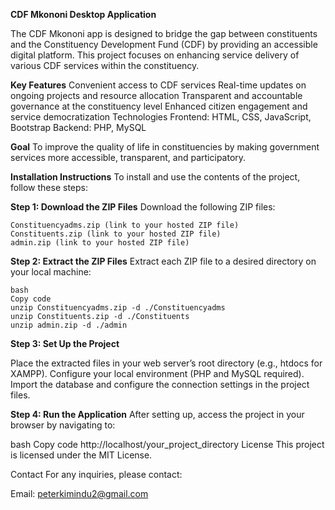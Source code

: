 **CDF Mkononi Desktop Application**

  The CDF Mkononi app is designed to bridge the gap between constituents and the Constituency Development Fund (CDF) by providing an accessible digital platform. This project focuses on       enhancing service delivery of various CDF services within the constituency.

**Key Features**
Convenient access to CDF services
Real-time updates on ongoing projects and resource allocation
Transparent and accountable governance at the constituency level
Enhanced citizen engagement and service democratization
Technologies
Frontend: HTML, CSS, JavaScript, Bootstrap
Backend: PHP, MySQL

**Goal**
	To improve the quality of life in constituencies by making government services more accessible, transparent, and participatory.

**Installation Instructions**
		To install and use the contents of the project, follow these steps:


**Step 1: Download the ZIP Files**
	Download the following ZIP files:
	
	Constituencyadms.zip (link to your hosted ZIP file)
	Constituents.zip (link to your hosted ZIP file)
	admin.zip (link to your hosted ZIP file)
**Step 2: Extract the ZIP Files**
	Extract each ZIP file to a desired directory on your local machine:
			
	bash
	Copy code
	unzip Constituencyadms.zip -d ./Constituencyadms
	unzip Constituents.zip -d ./Constituents
	unzip admin.zip -d ./admin

**Step 3: Set Up the Project**

Place the extracted files in your web server’s root directory (e.g., htdocs for XAMPP).
Configure your local environment (PHP and MySQL required).
Import the database and configure the connection settings in the project files.

**Step 4: Run the Application**
After setting up, access the project in your browser by navigating to:

bash
Copy code
http://localhost/your_project_directory
License
This project is licensed under the MIT License.

Contact
For any inquiries, please contact:

Email: peterkimindu2@gmail.com
